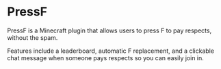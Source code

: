 # PressF

PressF is a Minecraft plugin that allows users to press F to pay respects, without the spam.

Features include a leaderboard, automatic F replacement, and a clickable chat message when someone pays respects so you can easily join in.
